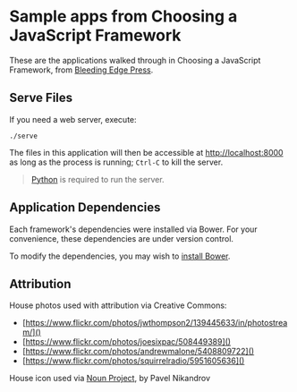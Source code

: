 # Sample apps from Choosing a JavaScript Framework

These are the applications walked through in Choosing a JavaScript Framework, from [Bleeding Edge Press](http://bleedingedgepress.com/our-books/choosing-javascript-framework/).

## Serve Files

If you need a web server, execute:

```
./serve
```

The files in this application will then be accessible at [http://localhost:8000](http://localhost:8000) as long as the process is running;
`Ctrl-C` to kill the server.

> [Python](http://python.org) is required to run the server.

## Application Dependencies

Each framework's dependencies were installed via Bower.  For your convenience, these dependencies are under version control.

To modify the dependencies, you may wish to [install Bower](http://bower.io/#install-bower).

## Attribution

House photos used with attribution via Creative Commons:

- [https://www.flickr.com/photos/jwthompson2/139445633/in/photostream/]()
- [https://www.flickr.com/photos/joesixpac/508449389]()
- [https://www.flickr.com/photos/andrewmalone/5408809722]()
- [https://www.flickr.com/photos/squirrelradio/5951605636]()

House icon used via [Noun Project](http://thenounproject.com/term/house/17139/), by Pavel Nikandrov

